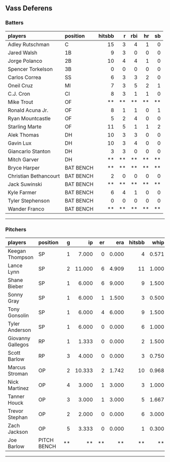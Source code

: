 ## Vass Deferens

### Batters

 
|players               |position  | hitsbb|  r| rbi| hr| sb| 
|:---------------------|:---------|------:|--:|---:|--:|--:| 
|Adley Rutschman       |C         |     15|  3|   4|  1|  0| 
|Jared Walsh           |1B        |      9|  3|   0|  0|  0| 
|Jorge Polanco         |2B        |     10|  4|   4|  1|  0| 
|Spencer Torkelson     |3B        |      0|  0|   0|  0|  0| 
|Carlos Correa         |SS        |      6|  3|   3|  2|  0| 
|Oneil Cruz            |MI        |      7|  3|   5|  2|  1| 
|C.J. Cron             |CI        |      8|  3|   1|  1|  0| 
|Mike Trout            |OF        |     **| **|  **| **| **| 
|Ronald Acuna Jr.      |OF        |      8|  1|   1|  0|  1| 
|Ryan Mountcastle      |OF        |      5|  2|   4|  0|  0| 
|Starling Marte        |OF        |     11|  5|   1|  1|  2| 
|Alek Thomas           |DH        |     10|  3|   3|  0|  0| 
|Gavin Lux             |DH        |     10|  3|   4|  0|  0| 
|Giancarlo Stanton     |DH        |      3|  3|   0|  0|  0| 
|Mitch Garver          |DH        |     **| **|  **| **| **| 
|Bryce Harper          |BAT BENCH |     **| **|  **| **| **| 
|Christian Bethancourt |BAT BENCH |      2|  0|   0|  0|  0| 
|Jack Suwinski         |BAT BENCH |     **| **|  **| **| **| 
|Kyle Farmer           |BAT BENCH |      6|  4|   1|  0|  0| 
|Tyler Stephenson      |BAT BENCH |      0|  0|   0|  0|  0| 
|Wander Franco         |BAT BENCH |     **| **|  **| **| **| 


* * *

### Pitchers

 
|players           |position    |  g|     ip| er|   era| hitsbb|  whip| so|  w| sv| 
|:-----------------|:-----------|--:|------:|--:|-----:|------:|-----:|--:|--:|--:| 
|Keegan Thompson   |SP          |  1|  7.000|  0| 0.000|      4| 0.571|  7|  1|  0| 
|Lance Lynn        |SP          |  2| 11.000|  6| 4.909|     11| 1.000| 12|  0|  0| 
|Shane Bieber      |SP          |  1|  6.000|  6| 9.000|      9| 1.500|  4|  0|  0| 
|Sonny Gray        |SP          |  1|  6.000|  1| 1.500|      3| 0.500|  7|  1|  0| 
|Tony Gonsolin     |SP          |  1|  6.000|  4| 6.000|      9| 1.500|  4|  0|  0| 
|Tyler Anderson    |SP          |  1|  6.000|  0| 0.000|      6| 1.000|  6|  0|  0| 
|Giovanny Gallegos |RP          |  1|  1.333|  0| 0.000|      2| 1.500|  1|  0|  0| 
|Scott Barlow      |RP          |  3|  4.000|  0| 0.000|      3| 0.750|  2|  1|  0| 
|Marcus Stroman    |OP          |  2| 10.333|  2| 1.742|     10| 0.968| 11|  0|  0| 
|Nick Martinez     |OP          |  4|  3.000|  1| 3.000|      3| 1.000|  1|  0|  1| 
|Tanner Houck      |OP          |  3|  3.000|  1| 3.000|      5| 1.667|  2|  0|  0| 
|Trevor Stephan    |OP          |  2|  2.000|  0| 0.000|      6| 3.000|  4|  1|  0| 
|Zach Jackson      |OP          |  5|  3.333|  0| 0.000|      1| 0.300|  6|  0|  1| 
|Joe Barlow        |PITCH BENCH | **|     **| **|    **|     **|    **| **| **| **| 


* * *


